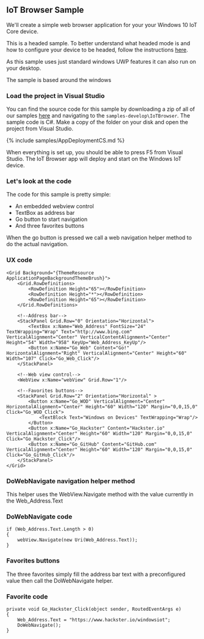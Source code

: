 ## IoT Browser Sample



We'll create a simple web browser application for your your Windows 10 IoT Core device.

This is a headed sample.  To better understand what headed mode is and how to configure your device to be headed, follow the instructions [here]({{site.baseurl}}/{{page.lang}}/Docs/HeadlessMode.htm).

As this sample uses just standard windows UWP features it can also run on your desktop.

The sample is based around the windows

### Load the project in Visual Studio

You can find the source code for this sample by downloading a zip of all of our samples [here](https://github.com/ms-iot/samples/archive/develop.zip) and navigating to the `samples-develop\IoTBrowser`.  The sample code is C#. Make a copy of the folder on your disk and open the project from Visual Studio.

{% include samples/AppDeploymentCS.md %}

When everything is set up, you should be able to press F5 from Visual Studio.  The IoT Browser app will deploy and start on the Windows IoT device.

### Let's look at the code
The code for this sample is pretty simple:
<ul>
<li>An embedded webview control</li>
<li>TextBox as address bar</li>
<li>Go button to start navigation</li>
<li>And three favorites buttons</li>
</ul>

When the go button is pressed we call a web navigation helper method to do the actual navigation.

### UX code
    <Grid Background="{ThemeResource ApplicationPageBackgroundThemeBrush}">
        <Grid.RowDefinitions>
            <RowDefinition Height="65"></RowDefinition>
            <RowDefinition Height="*"></RowDefinition>
            <RowDefinition Height="65"></RowDefinition>
        </Grid.RowDefinitions>

        <!--Address bar-->
        <StackPanel Grid.Row="0" Orientation="Horizontal">
            <TextBox x:Name="Web_Address" FontSize="24" TextWrapping="Wrap" Text="http://www.bing.com" VerticalAlignment="Center" VerticalContentAlignment="Center" Height="54" Width="958" KeyUp="Web_Address_KeyUp"/>
            <Button x:Name="Go_Web" Content="Go!" HorizontalAlignment="Right" VerticalAlignment="Center" Height="60" Width="107" Click="Go_Web_Click"/>
        </StackPanel>

        <!--Web view control-->
        <WebView x:Name="webView" Grid.Row="1"/>

        <!--Favorites buttons-->
        <StackPanel Grid.Row="2" Orientation="Horizontal" >
            <Button x:Name="Go_WOD" VerticalAlignment="Center" HorizontalAlignment="Center" Height="60" Width="120" Margin="0,0,15,0" Click="Go_WOD_Click">
                <TextBlock Text="Windows on Devices" TextWrapping="Wrap"/>
            </Button>
            <Button x:Name="Go_Hackster" Content="Hackster.io" VerticalAlignment="Center" Height="60" Width="120" Margin="0,0,15,0" Click="Go_Hackster_Click"/>
            <Button x:Name="Go_GitHub" Content="GitHub.com" VerticalAlignment="Center" Height="60" Width="120" Margin="0,0,15,0" Click="Go_GitHub_Click"/>
        </StackPanel>
    </Grid>

### DoWebNavigate navigation helper method
This helper uses the WebView.Navigate method with the value currently in the Web_Address.Text

### DoWebNavigate code
    if (Web_Address.Text.Length > 0)
    {
        webView.Navigate(new Uri(Web_Address.Text));
    }

### Favorites buttons
The three favorites simply fill the address bar text with a preconfigured value then call the DoWebNavigate helper.

### Favorite code
    private void Go_Hackster_Click(object sender, RoutedEventArgs e)
    {
        Web_Address.Text = "https://www.hackster.io/windowsiot";
        DoWebNavigate();
    }
